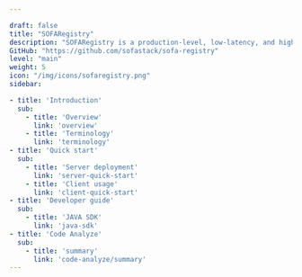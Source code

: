 ```yaml
---

draft: false
title: "SOFARegistry"
description: "SOFARegistry is a production-level, low-latency, and highly available service registry powered by Ant Financial."
GitHub: "https://github.com/sofastack/sofa-registry"
level: "main"
weight: 5
icon: "/img/icons/sofaregistry.png"
sidebar:

- title: 'Introduction'
  sub:
    - title: 'Overview'
      link: 'overview'
    - title: 'Terminology'
      link: 'terminology'
- title: 'Quick start'
  sub:
    - title: 'Server deployment'
      link: 'server-quick-start'
    - title: 'Client usage'
      link: 'client-quick-start'
- title: 'Developer guide'
  sub:
    - title: 'JAVA SDK'
      link: 'java-sdk'
- title: 'Code Analyze'
  sub:
    - title: 'summary'
      link: 'code-analyze/summary'
---
```


